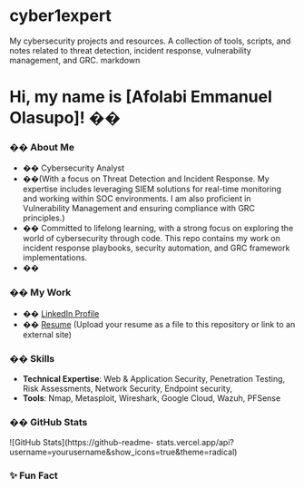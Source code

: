 # cyber1expert
My cybersecurity projects and resources. A collection of tools, scripts, and notes related to threat detection, incident response, vulnerability management, and GRC.
markdown
# Hi, my name is [Afolabi Emmanuel Olasupo]! ��
### �� About Me
- ��️ Cybersecurity Analyst
- ��(With a focus on Threat Detection and Incident Response. My expertise includes leveraging SIEM solutions for real-time monitoring and working within SOC environments. I am also proficient in Vulnerability Management and ensuring compliance with GRC principles.)
- �� Committed to lifelong learning, with a strong focus on exploring the world of cybersecurity through code. This repo contains my work on incident response playbooks, security automation, and GRC framework implementations.
- �� 
### �� My Work
- �� [LinkedIn Profile](https://linkedin.com/in/yourprofile)
- �� [Resume](#) (Upload your resume as a file to this repository or link to
an external site)
### ��️ Skills
- **Technical Expertise**: Web &amp; Application Security, Penetration Testing,
Risk Assessments, Network Security, Endpoint security,
- **Tools**: Nmap, Metasploit, Wireshark, Google Cloud, Wazuh, PFSense
### �� GitHub Stats
![GitHub Stats](https://github-readme-
stats.vercel.app/api?username=yourusername&amp;show_icons=true&amp;theme=radical)
### ✨ Fun Fact

